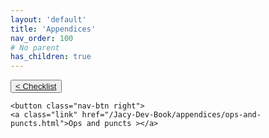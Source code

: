 ```yaml
---
layout: 'default'
title: 'Appendices'
nav_order: 100
# No parent
has_children: true
---
```



<div class="nav-btn-block">
    <button class="nav-btn left">
    <a class="link" href="/Jacy-Dev-Book/appendices/checklist.html">< Checklist</a>
</button>

    <button class="nav-btn right">
    <a class="link" href="/Jacy-Dev-Book/appendices/ops-and-puncts.html">Ops and puncts ></a>
</button>

</div>
